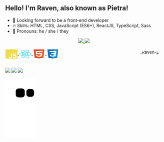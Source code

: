 ## Hello! I'm Raven, also known as Pietra!

- 🦊 Looking forward to be a front-end developer
- 🔥 Skills: HTML, CSS, JavaScript (ES6+), ReactJS, TypeScript, Sass 
- 🐯 Pronouns: he / she / they  

<div align="center">
  <a href="https://github.com/Ravenpac">
  <img height="180em" src="https://github-readme-stats.vercel.app/api?username=Ravenpac&show_icons=true&theme=dracula&include_all_commits=true&count_private=true"/>
  <img height="180em" src="https://github-readme-stats.vercel.app/api/top-langs/?username=Ravenpac&layout=compact&langs_count=7&theme=dracula"/>
</div>
  <div style="display: inline_block"><br>
  <img align="center" alt="Raven-Js" height="30" width="40" src="https://raw.githubusercontent.com/devicons/devicon/master/icons/javascript/javascript-plain.svg">
  <img align="center" alt="Raven-React" height="30" width="40" src="https://raw.githubusercontent.com/devicons/devicon/master/icons/react/react-original.svg">
  <img align="center" alt="Raven-HTML" height="30" width="40" src="https://raw.githubusercontent.com/devicons/devicon/master/icons/html5/html5-original.svg">
  <img align="center" alt="Raven-CSS" height="30" width="40" src="https://raw.githubusercontent.com/devicons/devicon/master/icons/css3/css3-original.svg">
  <img align="right" alt="Raven-pic" height="100" style="border-radius:50px;" src="https://cdn.discordapp.com/attachments/777243381436383232/925451445531201627/download20211202145157.png">
</div>
  
  ##
  
<div>
  <a href="https://instagram.com/vhopedevils"><img src="https://img.shields.io/badge/-Instagram-%23E4405F?style=for-the-badge&logo=instagram&logoColor=white" target="_blank"></a> 
  <a href = "mailto:ravennapac@gmail.com"><img src="https://img.shields.io/badge/-Gmail-%23333?style=for-the-badge&logo=gmail&logoColor=white" target="_blank"></a>
  <a href="https://www.linkedin.com/in/ravenpac/"><img src="https://img.shields.io/badge/-LinkedIn-%230077B5?style=for-the-badge&logo=linkedin&logoColor=white" target="_blank"></a>   
</div>    
 
![Snake animation](https://github.com/Ravenpac/Ravenpac/blob/output/github-contribution-grid-snake.svg)
